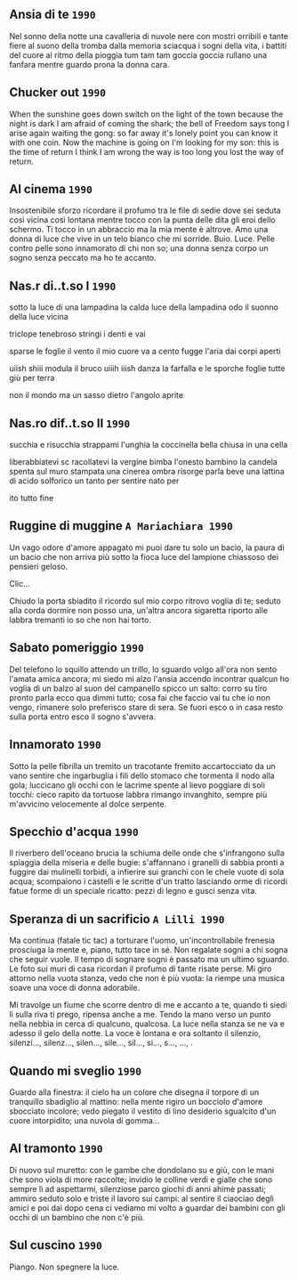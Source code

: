 ## Ansia di te `1990`

Nel sonno della notte
una cavalleria di nuvole nere
con mostri orribili e tante fiere
al suono della tromba
dalla memoria sciacqua
i sogni della vita,
i battiti del cuore
al ritmo della pioggia
tum tam tam goccia goccia
rullano una fanfara
mentre guardo prona la donna cara.

## Chucker out `1990`

When the sunshine goes down
switch on the light of the town
because the night is dark
I am afraid of coming the shark;
the bell of Freedom says tong
I arise again waiting the gong:
so far away it's lonely point
you can know it with one coin.
Now the machine is going on
I'm looking for my son:
this is the time of return
I think I am wrong
the way is too long
you lost the way of return.

## Al cinema `1990`

Insostenibile sforzo
ricordare il profumo
tra le file di sedie
dove sei seduta
cos&igrave; vicina
cos&igrave; lontana
mentre tocco con la punta
delle dita
gli eroi dello schermo.
Ti tocco in un abbraccio
ma la mia mente
&egrave; altrove.
Amo una donna di luce
che vive in un telo bianco
che mi sorride.
Buio.
Luce.
Pelle contro pelle
sono innamorato di chi non so;
una donna senza corpo
un sogno senza peccato
ma ho te accanto.

## Nas.r di..t.so I `1990`

sotto la luce di una lampadina
la calda luce della lampadina
odo il suonno della luce vicina

triclope tenebroso stringi i denti
e vai

sparse le foglie il vento
il mio cuore va a cento
fugge l'aria dai corpi
aperti

uiish shiii modula il bruco
uiiih iiish danza la farfalla
e le sporche foglie
tutte gi&ugrave; per terra

non il mondo ma un sasso
dietro l'angolo
aprite

## Nas.ro dif..t.so II `1990`

succhia e risucchia
strappami l'unghia
la coccinella
bella chiusa in
una cella

liberabbiatevi
sc racollatevi
la vergine bimba
l'onesto bambino
la candela spenta
sul muro stampata
una cinerea ombra
risorge parla beve una lattina
di
acido solforico
un tanto per sentire
nato per

ito tutto
fine

## Ruggine di muggine `A Mariachiara 1990`

Un vago odore
d'amore appagato
mi puoi dare tu
solo un bacio,
la paura di un bacio
che non arriva pi&ugrave;
sotto la fioca luce
del lampione chiassoso
dei pensieri geloso.

Clic...

Chiudo la porta
sbiadito il ricordo
sul mio corpo ritrovo
voglia di te;
seduto alla corda
dormire non posso
una, un'altra ancora
sigaretta riporto
alle labbra tremanti
io so che non hai torto.

## Sabato pomeriggio `1990`

Del telefono lo squillo attendo
un trillo, lo sguardo volgo all'ora
non sento l'amata amica ancora;
mi siedo mi alzo l'ansia accendo
incontrar qualcun ho voglia di un balzo
al suon del campanello spicco un salto:
corro su tiro pronto parla ecco
qua dimmi tutto; cosa fai che faccio
vai tu che io non vengo, rimanere
solo preferisco stare di sera.
Se fuori esco o in casa resto sulla
porta entro esco il sogno s'avvera.

## Innamorato `1990`

Sotto la pelle fibrilla un tremito
un tracotante fremito
accartocciato da un vano sentire
che ingarbuglia i fili dello stomaco
che tormenta il nodo alla gola;
luccicano gli occhi
con le lacrime spente
al lievo poggiare di soli tocchi:
cieco rapito da tortuose labbra
rimango invanghito,
sempre pi&ugrave; m'avvicino
velocemente al dolce serpente.

## Specchio d'acqua `1990`

Il riverbero dell'oceano
brucia la schiuma delle onde
che s'infrangono sulla spiaggia
della miseria e delle bugie:
s'affannano i granelli di sabbia
pronti a fuggire dai mulinelli
torbidi, a infierire sui granchi
con le chele vuote di sola acqua;
scompaiono i castelli e le scritte
d'un tratto lasciando orme di ricordi
fatue forme di un speciale ricatto:
pezzi di legno e gusci senza vita.

## Speranza di un sacrificio `A Lilli 1990`

Ma continua
(fatale tic tac)
a torturare l'uomo,
un'incontrollabile frenesia
prosciuga la mente
e, piano, tutto
tace in
s&eacute;.
Non regalate sogni
a
chi
sogna che seguir vuole.
Il tempo di sognare
sogni &egrave;
passato
ma un ultimo sguardo.
Le foto sui muri di
casa ricordan
il profumo di
tante risate perse.
Mi giro attorno nella vuota
stanza, vedo che non &egrave; pi&ugrave; vuota:
la riempe una musica soave
una voce di donna adorabile.

Mi travolge un fiume che scorre
dentro di me e accanto a te,
quando ti siedi l&igrave; sulla riva
ti prego, ripensa anche a me.
Tendo la mano verso
un punto nella
nebbia in cerca
di qualcuno, qualcosa.
La luce nella stanza
se ne va
e adesso
il gelo della notte.
La voce &egrave; lontana
e
ora
soltanto il silenzio,
silenzi...,
silenz...,
silen...,
sile...,
sil...,
si...,
s...,
...,
.

## Quando mi sveglio `1990`

Guardo alla finestra:
il cielo ha un colore
che disegna il torpore
di un tranquillo sbadiglio al mattino:
nella mente rigiro un bocciolo d'amore
sbocciato incolore;
vedo piegato il vestito di lino
desiderio sgualcito
d'un cuore intorpidito;
una nuvola di gomma...

## Al tramonto `1990`

Di nuovo sul muretto: con le gambe
che dondolano su e gi&ugrave;, con le mani
che sono viola di more raccolte;
invidio le colline verdi e gialle
che sono sempre l&igrave; ad aspettarmi,
silenziose parco giochi di anni
ahim&egrave; passati; ammiro seduto
solo e triste il lavoro sui campi:
al sentire il ciaociao degli amici
e poi dai dopo cena ci vediamo
mi volto a guardar dei bambini con gli
occhi di un bambino che non c'&egrave; pi&ugrave;.

## Sul cuscino `1990`

Piango.
Non spegnere la luce.
